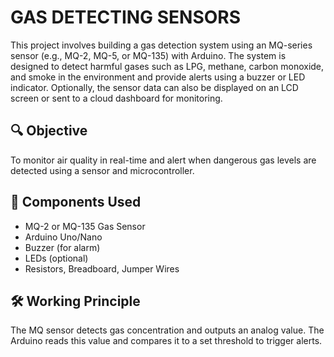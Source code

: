 # GAS DETECTING SENSORS
This project involves building a gas detection system using an MQ-series sensor (e.g., MQ-2, MQ-5, or MQ-135) with Arduino. The system is designed to detect harmful gases such as LPG, methane, carbon monoxide, and smoke in the environment and provide alerts using a buzzer or LED indicator. Optionally, the sensor data can also be displayed on an LCD screen or sent to a cloud dashboard for monitoring.

## 🔍 Objective
To monitor air quality in real-time and alert when dangerous gas levels are detected using a sensor and microcontroller.

## 🧰 Components Used
- MQ-2 or MQ-135 Gas Sensor
- Arduino Uno/Nano
- Buzzer (for alarm)
- LEDs (optional)
- Resistors, Breadboard, Jumper Wires

## 🛠 Working Principle
The MQ sensor detects gas concentration and outputs an analog value. The Arduino reads this value and compares it to a set threshold to trigger alerts.

